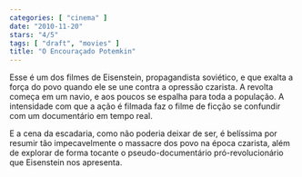 ```yaml
---
categories: [ "cinema" ]
date: "2010-11-20"
stars: "4/5"
tags: [ "draft", "movies" ]
title: "O Encouraçado Potemkin"
---
```

Esse é um dos filmes de Eisenstein, propagandista soviético,
e que exalta a força do povo quando ele se une contra a opressão
czarista. A revolta começa em um navio, e aos poucos se espalha para
toda a população. A intensidade com que a ação é filmada faz o
filme de ficção se confundir com um documentário em tempo real.

E a cena da escadaria, como não poderia deixar de ser, é belíssima por
resumir tão impecavelmente o massacre dos povo na época czarista, além
de explorar de forma tocante o pseudo-documentário pró-revolucionário
que Eisenstein nos apresenta.
